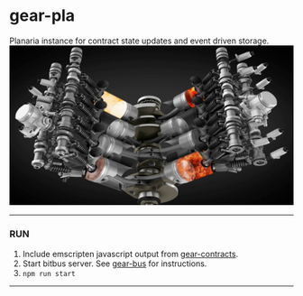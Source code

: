 # gear-pla
Planaria instance for contract state updates and event driven storage.
![engine](engine.jpg)
___

### RUN

1. Include emscripten javascript output from [gear-contracts](https://github.com/gear-sv/gear-contracts).
2. Start bitbus server. See [gear-bus](https://github.com/gear-sv/gear-bus) for instructions.
3. `npm run start`

___
